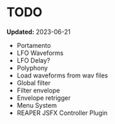 # TODO

**Updated:** 2023-06-21

- Portamento
- LFO Waveforms
- LFO Delay?
- Polyphony
- Load waveforms from wav files
- Global filter
- Filter envelope
- Envelope retrigger
- Menu System
- REAPER JSFX Controller Plugin
